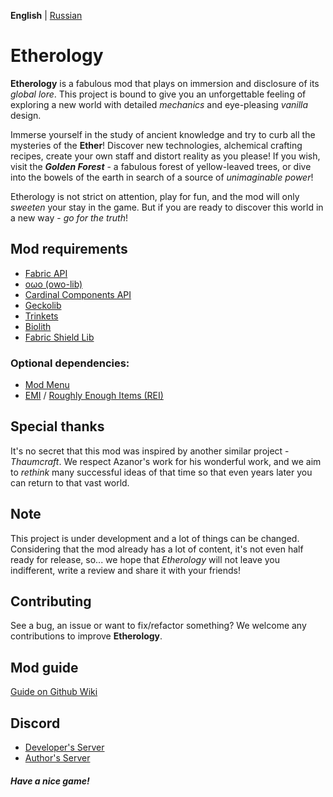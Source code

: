 **English** | [Russian](https://github.com/feytox/Etherology/blob/HEAD/README-ru.md)

# Etherology

**Etherology** is a fabulous mod that plays on immersion and disclosure of its *global lore*. This project is bound to give you an unforgettable feeling of exploring a new world with detailed *mechanics* and eye-pleasing *vanilla* design.

Immerse yourself in the study of ancient knowledge and try to curb all the mysteries of the **Ether**! Discover new technologies, alchemical crafting recipes, create your own staff and distort reality as you please! If you wish, visit the ***Golden Forest*** - a fabulous forest of yellow-leaved trees, or dive into the bowels of the earth in search of a source of *unimaginable power*!

Etherology is not strict on attention, play for fun, and the mod will only *sweeten* your stay in the game. But if you are ready to discover this world in a new way - *go for the truth*!

## Mod requirements
- [Fabric API](https://modrinth.com/mod/fabric-api)
- [oωo (owo-lib)](https://modrinth.com/mod/owo-lib)
- [Cardinal Components API](https://modrinth.com/mod/cardinal-components-api)
- [Geckolib](https://modrinth.com/mod/geckolib)
- [Trinkets](https://modrinth.com/mod/trinkets)
- [Biolith](https://modrinth.com/mod/biolith)
- [Fabric Shield Lib](https://modrinth.com/mod/fabricshieldlib)

### Optional dependencies:
- [Mod Menu](https://modrinth.com/mod/modmenu)
- [EMI](https://modrinth.com/mod/emi) / [Roughly Enough Items (REI)](https://modrinth.com/mod/rei)

## Special thanks
It's no secret that this mod was inspired by another similar project - *Thaumcraft*. We respect Azanor's work for his wonderful work, and we aim to *rethink* many successful ideas of that time so that even years later you can return to that vast world.

## Note
This project is under development and a lot of things can be changed. Considering that the mod already has a lot of content, it's not even half ready for release, so... we hope that *Etherology* will not leave you indifferent, write a review and share it with your friends!

## Contributing
See a bug, an issue or want to fix/refactor something? We welcome any contributions to improve **Etherology**.

## Mod guide
[Guide on Github Wiki](https://github.com/feytox/Etherology/wiki/Guide)

## Discord
- [Developer's Server](https://discord.gg/U23C6ewP2X)
- [Author's Server](https://discord.com/invite/HruRuhw)

##### Have a nice game!